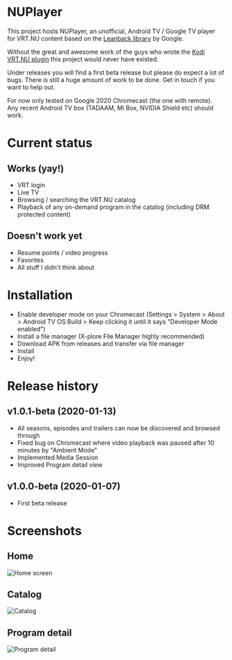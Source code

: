 # NUPlayer

This project hosts NUPlayer, an unofficial, Android TV / Google TV player for VRT.NU content based on the [Leanback library](https://github.com/android/tv-samples) by Google.

Without the great and awesome work of the guys who wrote the [Kodi VRT.NU plugin](https://github.com/add-ons/plugin.video.vrt.nu/) this project would never have existed.

Under releases you will find a first beta release but please do expect a lot of bugs. There is still a huge amount of work to be done. Get in touch if you want to help out.

For now only tested on Google 2020 Chromecast (the one with remote). Any recent Android TV box (TADAAM, Mi Box, NVIDIA Shield etc) should work.

# Current status

## Works (yay!)

- VRT login
- Live TV
- Browsing / searching the VRT.NU catalog
- Playback of any on-demand program in the catalog (including DRM protected content)

## Doesn't work yet

- Resume points / video progress
- Favorites
- All stuff I didn't think about

# Installation

- Enable developer mode on your Chromecast (Settings > System > About > Android TV OS Build > Keep clicking it until it says "Developer Mode enabled")
- Install a file manager (X-plore File Manager highly recommended)
- Download APK from releases and transfer via file manager
- Install
- Enjoy!

# Release history
## v1.0.1-beta (2020-01-13)
- All seasons, episodes and trailers can now be discovered and browsed through
- Fixed bug on Chromecast where video playback was paused after 10 minutes by "Ambient Mode"
- Implemented Media Session
- Improved Program detail view

## v1.0.0-beta (2020-01-07)
- First beta release

# Screenshots

## Home
![Home screen](/screenshots/screenshot_home.png?raw=true "Home screen")

## Catalog
![Catalog](/screenshots/screenshot_catalog.png?raw=true "Catalog")

## Program detail
![Program detail](/screenshots/screenshot_journaal.png?raw=true "Program detail")

